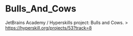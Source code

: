 # Bulls_And_Cows

JetBrains Academy / Hyperskills project: Bulls and Cows. > https://hyperskill.org/projects/53?track=8
